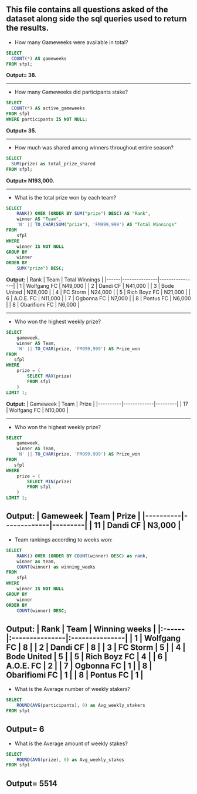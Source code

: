 **This file contains all questions asked of the dataset along side the sql queries used to return the results.**
---
- How many Gameweeks were available in total?
```sql
SELECT
  COUNT(*) AS gameweeks
FROM sfpl;
```
**Output= 38.**

---
- How many Gameweeks did participants stake?
```sql
SELECT
  COUNT(*) AS active_gameweeks
FROM sfpl
WHERE participants IS NOT NULL;
```
**Output= 35.**

---
- How much was shared among winners throughout entire season?
```sql
SELECT 
  SUM(prize) as total_prize_shared
FROM sfpl;
```
**Output= N193,000.**

---
- What is the total prize won by each team?  
```sql
SELECT 
    RANK() OVER (ORDER BY SUM("prize") DESC) AS "Rank",
    winner AS "Team",
    'N' || TO_CHAR(SUM("prize"), 'FM999,999') AS "Total Winnings"
FROM 
    sfpl
WHERE 
    winner IS NOT NULL
GROUP BY 
    winner
ORDER BY 
    SUM("prize") DESC;
```
**Output:**
| Rank | Team          | Total Winnings |
|------|---------------|----------------|
| 1    | Wolfgang FC   | N49,000        |
| 2    | Dandi CF      | N41,000        |
| 3    | Bode United   | N28,000        |
| 4    | FC Storm      | N24,000        |
| 5    | Rich Boyz FC  | N21,000        |
| 6    | A.O.E. FC     | N11,000        |
| 7    | Ogbonna FC    | N7,000         |
| 8    | Pontus FC     | N6,000         |
| 8    | Obarifiomi FC | N6,000         |

---
- Who won the highest weekly prize?
```sql
SELECT 
    gameweek,
    winner AS Team,
    'N' || TO_CHAR(prize, 'FM999,999') AS Prize_won
FROM 
   sfpl
WHERE 
    prize = (
        SELECT MAX(prize) 
        FROM sfpl
    )
LIMIT 1;
```
**Output:**
| Gameweek | Team        | Prize   |
|----------|-------------|---------|
| 17       | Wolfgang FC | N10,000 |

---
- Who won the highest weekly prize?
```sql
SELECT 
    gameweek,
    winner AS Team,
    'N' || TO_CHAR(prize, 'FM999,999') AS Prize_won
FROM 
   sfpl
WHERE 
    prize = (
        SELECT MIN(prize) 
        FROM sfpl
    )
LIMIT 1;
```
**Output:**
| Gameweek | Team        | Prize   |
|----------|-------------|---------|
| 11       | Dandi CF    | N3,000  |
---
- Team rankings according to weeks won:
```sql
SELECT 
    RANK() OVER (ORDER BY COUNT(winner) DESC) as rank,
    winner as team,
    COUNT(winner) as winning_weeks
FROM 
    sfpl
WHERE 
    winner IS NOT NULL
GROUP BY 
    winner
ORDER BY 
    COUNT(winner) DESC;
```
**Output:**
| Rank | Team          | Winning weeks |
|:------|:---------------|:---------------|
| 1    | Wolfgang FC   | 8             |
| 2    | Dandi CF      | 8             |
| 3    | FC Storm      | 5             |
| 4    | Bode United   | 5             |
| 5    | Rich Boyz FC  | 4             |
| 6    | A.O.E. FC     | 2             |
| 7    | Ogbonna FC    | 1             |
| 8    | Obarifiomi FC | 1             |
| 8    | Pontus FC     | 1             |
---
- What is the Average number of weekly stakers?
```sql
SELECT
	ROUND(AVG(participants), 0) as Avg_weekly_stakers
FROM sfpl
```
**Output= 6**
---
- What is the Average amount of weekly stakes?
```sql
SELECT
	ROUND(AVG(prize), 0) as Avg_weekly_stakes
FROM sfpl
```
**Output= 5514**
---
